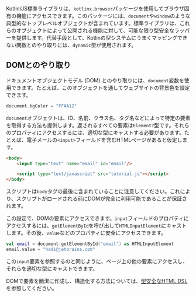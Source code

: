 [//]: # (title: ブラウザとDOM API)

Kotlin/JS標準ライブラリは、`kotlinx.browser`パッケージを使用してブラウザ固有の機能にアクセスできます。このパッケージには、`document`や`window`のような典型的なトップレベルオブジェクトが含まれています。標準ライブラリは、これらのオブジェクトによって公開される機能に対して、可能な限り型安全なラッパーを提供します。代替手段として、Kotlinの型システムにうまくマッピングできない関数とのやり取りには、`dynamic`型が使用されます。

## DOMとのやり取り

ドキュメントオブジェクトモデル (DOM) とのやり取りには、`document`変数を使用できます。たとえば、このオブジェクトを通してウェブサイトの背景色を設定できます。

```kotlin
document.bgColor = "FFAA12" 
```

`document`オブジェクトは、ID、名前、クラス名、タグ名などによって特定の要素を取得する方法も提供します。返されるすべての要素は`Element?`型です。それらのプロパティにアクセスするには、適切な型にキャストする必要があります。たとえば、電子メールの`<input>`フィールドを含むHTMLページがあると仮定します。

```html
<body>
    <input type="text" name="email" id="email"/>

    <script type="text/javascript" src="tutorial.js"></script>
</body>
```

スクリプトは`body`タグの最後に含まれていることに注意してください。これにより、スクリプトがロードされる前にDOMが完全に利用可能であることが保証されます。

この設定で、DOMの要素にアクセスできます。`input`フィールドのプロパティにアクセスするには、`getElementById`を呼び出して`HTMLInputElement`にキャストします。その後、`value`などのプロパティに安全にアクセスできます。

```kotlin
val email = document.getElementById("email") as HTMLInputElement
email.value = "hadi@jetbrains.com"
```

この`input`要素を参照するのと同じように、ページ上の他の要素にアクセスし、それらを適切な型にキャストできます。

DOMで要素を簡潔に作成し、構造化する方法については、[型安全なHTML DSL](typesafe-html-dsl.md)を参照してください。